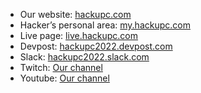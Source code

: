 - Our website: [hackupc.com](https://hackupc.com/)
- Hacker’s personal area: [my.hackupc.com](https://my.hackupc.com)
- Live page: [live.hackupc.com](https://live.hackupc.com)
- Devpost: [hackupc2022.devpost.com](https://hackupc2022.devpost.com)
- Slack: [hackupc2022.slack.com](https://hackupc2022.slack.com)
- Twitch: [Our channel](https://www.twitch.tv/hackersupc) 
- Youtube: [Our channel](https://www.youtube.com/c/HackersUPC/featured)
